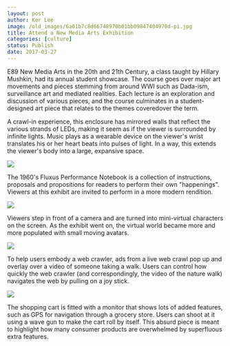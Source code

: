 ```yaml
---
layout: post
author: Ker Lee
image: /old_images/6a01b7c8d66748970b01bb09847404970d-pi.jpg
title: Attend a New Media Arts Exhibition
categories: [culture]
status: Publish
date: 2017-03-27
---
```


E89 New Media Arts in the 20th and 21th Century, a class taught by Hillary Mushkin, had its annual student showcase. The course goes over major art movements and pieces stemming from around WWI such as Dada-ism, surveillance art and mediated realities. Each lecture is an exploration and discussion of various pieces, and the course culminates in a student-designed art piece that relates to the themes coveredover the term.

A crawl-in experience, this enclosure has mirrored walls that reflect the various strands of LEDs, making it seem as if the viewer is surrounded by infinite lights. Music plays as a wearable device on the viewer's wrist translates his or her heart beats into pulses of light. In a way, this extends the viewer's body into a large, expansive space.


![](/old_images/6a01b7c8d66748970b01b7c8e13df0970b-pi.jpg)

The 1960's Fluxus Performance Notebook is a collection of instructions, proposals and propositions for readers to perform their own "happenings". Viewers at this exhibit are invited to perform in a more modern rendition.


![](/old_images/6a01b7c8d66748970b01bb09847479970d-pi.jpg)

Viewers step in front of a camera and are turned into mini-virtual characters on the screen. As the exhibit went on, the virtual world became more and more populated with small moving avatars.


![](/old_images/6a01b7c8d66748970b01b7c8e13d71970b-pi.jpg)

To help users embody a web crawler, ads from a live web crawl pop up and overlay over a video of someone taking a walk. Users can control how quickly the web crawler (and correspondingly, the video of the nature walk) navigates the web by pulling on a joy stick.


![](/old_images/6a01b7c8d66748970b01bb0984742f970d-pi.jpg)

The shopping cart is fitted with a monitor that shows lots of added features, such as GPS for navigation through a grocery store. Users can shoot at it using a wave gun to make the cart roll by itself. This absurd piece is meant to highlight how many consumer products are overwhelmed by superfluous extra features.

